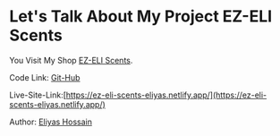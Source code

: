 # Let's Talk About My Project EZ-ELI Scents

You Visit My Shop [EZ-ELI Scents](https://ez-eli-scents-eliyas.netlify.app/).

Code Link: [Git-Hub](https://github.com/Programming-Hero-Web-Course4/lucky-one-eliyas700)

Live-Site-Link:[https://ez-eli-scents-eliyas.netlify.app/](https://ez-eli-scents-eliyas.netlify.app/)

Author: [Eliyas Hossain](https://www.linkedin.com/in/eliyas-hossain-55867b82/)
